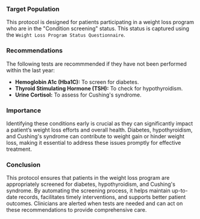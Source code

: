 ### Target Population
This protocol is designed for patients participating in a weight loss program who are in the "Condition screening" status. This status is captured using the `Weight Loss Program Status Questionnaire`.

### Recommendations
The following tests are recommmended if they have not been performed within the last year: 
- **Hemoglobin A1c (Hba1C):** To screen for diabetes.
- **Thyroid Stimulating Hormone (TSH):** To check for hypothyroidism.
- **Urine Cortisol:** To assess for Cushing's syndrome.

### Importance
Identifying these conditions early is crucial as they can significantly impact a patient’s weight loss efforts and overall health. Diabetes, hypothyroidism, and Cushing's syndrome can contribute to weight gain or hinder weight loss, making it essential to address these issues promptly for effective treatment.

### Conclusion
This protocol ensures that patients in the weight loss program are appropriately screened for diabetes, hypothyroidism, and Cushing's syndrome. By automating the screening process, it helps maintain up-to-date records, facilitates timely interventions, and supports better patient outcomes. Clinicians are alerted when tests are needed and can act on these recommendations to provide comprehensive care.
